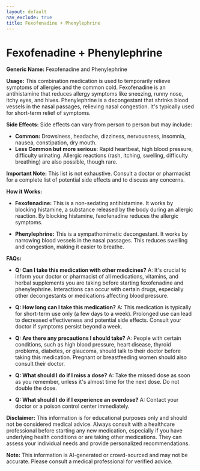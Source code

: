 ```yaml
---
layout: default
nav_exclude: true
title: Fexofenadine + Phenylephrine
---
```


# Fexofenadine + Phenylephrine

**Generic Name:** Fexofenadine and Phenylephrine

**Usage:** This combination medication is used to temporarily relieve symptoms of allergies and the common cold.  Fexofenadine is an antihistamine that reduces allergy symptoms like sneezing, runny nose, itchy eyes, and hives. Phenylephrine is a decongestant that shrinks blood vessels in the nasal passages, relieving nasal congestion.  It's typically used for short-term relief of symptoms.

**Side Effects:**  Side effects can vary from person to person but may include:

* **Common:** Drowsiness, headache, dizziness, nervousness, insomnia, nausea, constipation, dry mouth.
* **Less Common but more serious:**  Rapid heartbeat, high blood pressure, difficulty urinating.  Allergic reactions (rash, itching, swelling, difficulty breathing) are also possible, though rare.

**Important Note:** This list is not exhaustive. Consult a doctor or pharmacist for a complete list of potential side effects and to discuss any concerns.


**How it Works:**

* **Fexofenadine:** This is a non-sedating antihistamine.  It works by blocking histamine, a substance released by the body during an allergic reaction. By blocking histamine, fexofenadine reduces the allergic symptoms.

* **Phenylephrine:** This is a sympathomimetic decongestant. It works by narrowing blood vessels in the nasal passages.  This reduces swelling and congestion, making it easier to breathe.


**FAQs:**

* **Q: Can I take this medication with other medicines?** A:  It's crucial to inform your doctor or pharmacist of all medications, vitamins, and herbal supplements you are taking before starting fexofenadine and phenylephrine.  Interactions can occur with certain drugs, especially other decongestants or medications affecting blood pressure.

* **Q: How long can I take this medication?** A:  This medication is typically for short-term use only (a few days to a week).  Prolonged use can lead to decreased effectiveness and potential side effects.  Consult your doctor if symptoms persist beyond a week.

* **Q:  Are there any precautions I should take?** A:  People with certain conditions, such as high blood pressure, heart disease, thyroid problems, diabetes, or glaucoma, should talk to their doctor before taking this medication.  Pregnant or breastfeeding women should also consult their doctor.

* **Q:  What should I do if I miss a dose?** A:  Take the missed dose as soon as you remember, unless it's almost time for the next dose. Do not double the dose.

* **Q:  What should I do if I experience an overdose?** A:  Contact your doctor or a poison control center immediately.

**Disclaimer:** This information is for educational purposes only and should not be considered medical advice.  Always consult with a healthcare professional before starting any new medication, especially if you have underlying health conditions or are taking other medications.  They can assess your individual needs and provide personalized recommendations.


**Note:** This information is AI-generated or crowd-sourced and may not be accurate. Please consult a medical professional for verified advice.